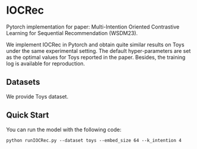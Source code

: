 # IOCRec
Pytorch implementation for paper: Multi-Intention Oriented Contrastive Learning for Sequential Recommendation (WSDM23).

We implement IOCRec in Pytorch and obtain quite similar results on Toys under the same experimental setting. The default hyper-parameters are set as the optimal values for Toys reported in the paper. Besides, the training log is available for reproduction.

## Datasets
We provide Toys dataset.

## Quick Start
You can run the model with the following code:
```
python runIOCRec.py --dataset toys --embed_size 64 --k_intention 4 
```




